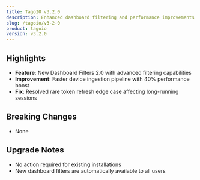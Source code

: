 ```yaml
---
title: TagoIO v3.2.0
description: Enhanced dashboard filtering and performance improvements
slug: /tagoio/v3-2-0
product: tagoio
version: v3.2.0
---
```


## Highlights

- **Feature**: New Dashboard Filters 2.0 with advanced filtering capabilities
- **Improvement**: Faster device ingestion pipeline with 40% performance boost
- **Fix**: Resolved rare token refresh edge case affecting long-running sessions

## Breaking Changes

- None

## Upgrade Notes

- No action required for existing installations
- New dashboard filters are automatically available to all users